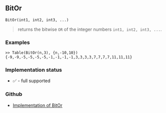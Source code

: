 ## BitOr

```
BitOr(int1, int2, int3, ...)
```

> returns the bitwise `OR` of the integer numbers `int1, int2, int3, ...`.
 
### Examples

```
>> Table(BitOr(n,3), {n,-10,10})
{-9,-9,-5,-5,-5,-5,-1,-1,-1,-1,3,3,3,3,7,7,7,7,11,11,11}
```






### Implementation status

* &#x2705; - full supported

### Github

* [Implementation of BitOr](https://github.com/axkr/symja_android_library/blob/master/symja_android_library/matheclipse-core/src/main/java/org/matheclipse/core/builtin/IntegerFunctions.java#L274) 
